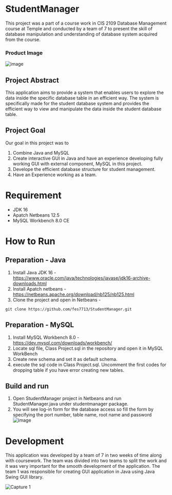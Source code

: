 # StudentManager

This project was a part of a course work in CIS 2109 Database Management course at Temple and conducted by a team of 7 to present the skill of database manipulation and understanding of database system acquired from the course.
### Product Image
![image](https://user-images.githubusercontent.com/71058334/210538013-3ba72798-bedb-4139-aca3-58822fb4eee7.png)

## Project Abstract
This application aims to provide a system that enables users to explore the data inside the specific database table in an efficient way. The system is specifically made for the student database system and provides the efficient way to view and manipulate the data inside the student database table.

## Project Goal
Our goal in this project was to 
1. Combine Java and MySQL
2. Create interactive GUI in Java and have an experience developing fully working GUI with external component, MySQL in this project.
3. Develope the efficient database structure for student management.
4. Have an Experience working as a team.

# Requirement
- JDK 16
- Apatch Netbeans 12.5
- MySQL Workbench 8.0 CE

# How to Run
## Preparation - Java
1. Install Java JDK 16 - https://www.oracle.com/java/technologies/javase/jdk16-archive-downloads.html
2. Install Apatch netbeans - https://netbeans.apache.org/download/nb125/nb125.html
3. Clone the project and open in Netbeans - 
  ```
  git clone https://github.com/fes7713/StudentManager.git 
  ```
## Preparation - MySQL
1. Install MySQL Workbench 8.0 - https://dev.mysql.com/downloads/workbench/
2. Locate sql file, Class Project.sql in the repository and open it in MySQL WorkBench
3. Create new schema and set it as default schema.
4. execute the sql code in Class Project.sql. Uncomment the first codes for dropping table if you have error creating new tables.

## Build and run
1. Open StudentManager project in Netbeans and run StudentManager.java under studentmanager package.
2. You will see log-in form for the database access so fill the form by specifying the port number, table name, root name and  password
![image](https://user-images.githubusercontent.com/71058334/210542032-cb305250-8cb4-460b-89eb-85fa1d144192.png)


# Development
This application was developed by a team of 7 in two weeks of time along with coursework. The team was divided into two teams to split the work and it was very important for the smooth development of the application. The team 1 was responsible for creating GUI application in Java using Java Swing GUI library.

![Capture 1](https://user-images.githubusercontent.com/71058334/210331324-93e3b6e9-9166-496c-984a-9cce4d12d185.PNG)
